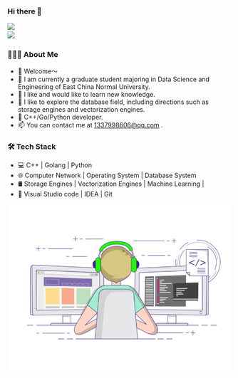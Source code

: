 ### Hi there 👋

<!--
**594Surefour/594Surefour** is a ✨ _special_ ✨ repository because its `README.md` (this file) appears on your GitHub profile.

Here are some ideas to get you started:

- 🔭 I’m currently working on ...
- 🌱 I’m currently learning ...
- 👯 I’m looking to collaborate on ...
- 🤔 I’m looking for help with ...
- 💬 Ask me about ...
- 📫 How to reach me: ...
- 😄 Pronouns: ...
- ⚡ Fun fact: ...
-->

<div>
  <img src="https://github-readme-stats.vercel.app/api?username=594Surefour&count_private=true&show_icons=true&theme=material-palenight" />
</div>

<div>
  <img src="https://github-readme-stats.vercel.app/api/top-langs/?username=594Surefour&theme=merko" />
</div>

### 👨🏻‍💻 About Me 
- 👏 Welcome～
- 📖 I am currently a graduate student majoring in Data Science and Engineering of East China Normal University.
- 🎩 I like and would like to learn new knowledge.
- 🔭 I like to explore the database field, including directions such as storage engines and vectorization engines.
- 💼 C++/Go/Python developer.
- 📫 You can contact me at 1337998606@qq.com .

### 🛠 Tech Stack
- 💻 C++ | Golang | Python 
- 🌐 Computer Network | Operating System | Database System
- 🛢 Storage Engines | Vectorization Engines | Machine Learning |  
- 🔧 Visual Studio code | IDEA | Git

<div>
  <img src="https://raw.githubusercontent.com/devSouvik/devSouvik/master/gif3.gif" />
</div>
